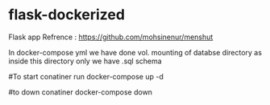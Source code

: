 # flask-dockerized

Flask app Refrence :
https://github.com/mohsinenur/menshut

In docker-compose yml we have done vol. mounting of databse directory as inside this directory only we have .sql schema

#To start conatiner run 
docker-compose up -d

#to down conatiner 
docker-compose down
